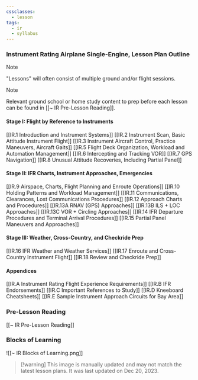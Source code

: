 ```yaml
---
cssclasses:
  - lesson
tags:
  - ir
  - syllabus
---
```

### Instrument Rating Airplane Single-Engine, Lesson Plan Outline
> [!note]
> "Lessons" will often consist of multiple ground and/or flight sessions.

> [!note]
> Relevant ground school or home study content to prep before each lesson can be found in [[~ IR Pre-Lesson Reading]].

#### Stage I: Flight by Reference to Instruments
[[IR.1 Introduction and Instrument Systems]]
[[IR.2 Instrument Scan, Basic Attitude Instrument Flight]]
[[IR.3 Instrument Aircraft Control, Practice Maneuvers, Aircraft Gaits]]
[[IR.5 Flight Deck Organization, Workload and Automation Management]]
[[IR.6 Intercepting and Tracking VOR]]
[[IR.7 GPS Navigation]]
[[IR.8 Unusual Attitude Recoveries, Including Partial Panel]]

#### Stage II: IFR Charts, Instrument Approaches, Emergencies
[[IR.9 Airspace, Charts, Flight Planning and Enroute Operations]]
[[IR.10 Holding Patterns and Workload Management]]
[[IR.11 Communications, Clearances, Lost Communications Procedures]]
[[IR.12 Approach Charts and Procedures]]
[[IR.13A RNAV (GPS) Approaches]]
[[IR.13B ILS + LOC Approaches]]
[[IR.13C VOR + Circling Approaches]]
[[IR.14 IFR Departure Procedures and Terminal Arrival Procedures]]
[[IR.15 Partial Panel Maneuvers and Approaches]]

#### Stage III: Weather, Cross-Country, and Checkride Prep
[[IR.16 IFR Weather and Weather Services]]
[[IR.17 Enroute and Cross-Country Instrument Flight]]
[[IR.18 Review and Checkride Prep]]

#### Appendices
[[IR.A Instrument Rating Flight Experience Requirements]]
[[IR.B IFR Endorsements]]
[[IR.C Important References to Study]]
[[IR.D Kneeboard Cheatsheets]]
[[IR.E Sample Instrument Approach Circuits for Bay Area]]

### Pre-Lesson Reading
[[~ IR Pre-Lesson Reading]]

### Blocks of Learning
![[~ IR Blocks of Learning.png]]
> [!warning] This image is manually updated and may not match the latest lesson plans. It was last updated on Dec 20, 2023.
